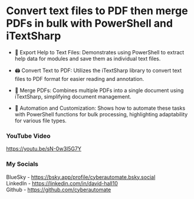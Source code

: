 #  Convert text files to PDF then merge PDFs in bulk with PowerShell and iTextSharp

- 📜 Export Help to Text Files: Demonstrates using PowerShell to extract help data for modules and save them as individual text files.

- 🖨️ Convert Text to PDF: Utilizes the iTextSharp library to convert text files to PDF format for easier reading and annotation.

- 📂 Merge PDFs: Combines multiple PDFs into a single document using iTextSharp, simplifying document management.

- 🔧 Automation and Customization: Shows how to automate these tasks with PowerShell functions for bulk processing, highlighting adaptability for various file types.

### YouTube Video ###
https://youtu.be/sN-0w3I5G7Y

### My Socials ###
BlueSky - https://bsky.app/profile/cyberautomate.bsky.social<br/>
LinkedIn - https://linkedin.com/in/david-hall10 <br/>
Github - https://github.com/cyberautomate